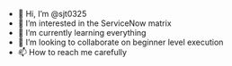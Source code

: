 - 👋 Hi, I’m @sjt0325
- 👀 I’m interested in the ServiceNow matrix
- 🌱 I’m currently learning everything
- 💞️ I’m looking to collaborate on beginner level execution
- 📫 How to reach me carefully

<!---
sjt0325/sjt0325 is a ✨ special ✨ repository because its `README.md` (this file) appears on your GitHub profile.
You can click the Preview link to take a look at your changes.
--->
